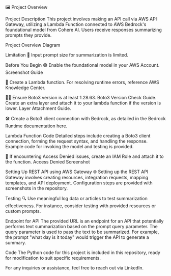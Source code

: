 🖼️ Project Overview

Project Description
This project involves making an API call via AWS API Gateway, utilizing a Lambda Function connected to AWS Bedrock's foundational model from Cohere AI. Users receive responses summarizing prompts they provide.

Project Overview Diagram

Limitation
📏 Input prompt size for summarization is limited.

Before You Begin
🟢 Enable the foundational model in your AWS Account. Screenshot Guide

🧩 Create a Lambda function. For resolving runtime errors, reference AWS Knowledge Center.

🕵️‍♂️ Ensure Boto3 version is at least 1.28.63. Boto3 Version Check Guide. Create an extra layer and attach it to your lambda function if the version is lower. Layer Attachment Guide.

🛠️ Create a Boto3 client connection with Bedrock, as detailed in the Bedrock Runtime documentation here.

Lambda Function Code
Detailed steps include creating a Boto3 client connection, forming the request syntax, and handling the response. Example code for invoking the model and testing is provided.

🛑 If encountering Access Denied issues, create an IAM Role and attach it to the function. Access Denied Screenshot

Setting Up REST API using AWS Gateway
🌐 Setting up the REST API Gateway involves creating resources, integration requests, mapping templates, and API deployment. Configuration steps are provided with screenshots in the repository.

Testing
🔍 Use meaningful log data or articles to test summarization effectiveness. For instance, consider testing with provided resources or custom prompts.

Endpoint for API
The provided URL is an endpoint for an API that potentially performs text summarization based on the prompt query parameter. The query parameter is used to pass the text to be summarized. For example, the prompt "what day is it today" would trigger the API to generate a summary.

Code
The Python code for this project is included in this repository, ready for modification to suit specific requirements.

For any inquiries or assistance, feel free to reach out via LinkedIn.